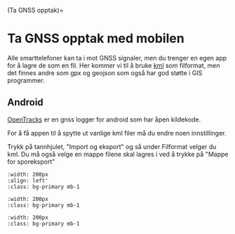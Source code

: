(Ta GNSS opptak)=
# Ta GNSS opptak med mobilen
Alle smarttelefoner kan ta i mot GNSS signaler, men du trenger en egen app for å lagre de som en fil. Her kommer vi til å bruke [kml](https://en.wikipedia.org/wiki/Keyhole_Markup_Language) som filformat, men det finnes andre som gpx og geojson som også har god støtte i GIS programmer.

## Android

[OpenTracks](https://opentracksapp.com) er en gnss logger for android som har åpen kildekode.



For å få appen til å spytte ut vanlige kml filer må du endre noen innstillinger.

Trykk på tannhjulet, "Import og eksport" og så under Filformat velger du kml. Du må også velge en mappe filene skal lagres i ved å trykke på "Mappe for sporeksport"


```{image} ../bilder/opentracks/hjemskjerm.jpg
:width: 200px
:align: left'
:class: bg-primary mb-1
```


```{image} ../bilder/opentracks/innstillinger.jpg
:width: 200px
:class: bg-primary mb-1
```
```{image} ../bilder/opentracks/eksport.jpg
:width: 200px
:class: bg-primary mb-1
```